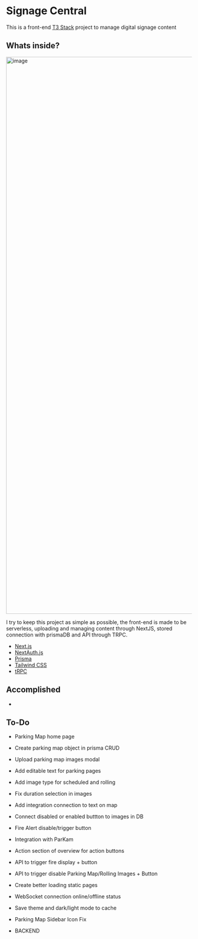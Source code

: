 # Signage Central

This is a front-end [T3 Stack](https://create.t3.gg/) project to manage digital signage content

## Whats inside?

<img width="1511" alt="image" src="https://github.com/finnmo/SignageCentral/assets/36843514/a13a13ec-b987-4144-aadb-252439e3fa50">


I try to keep this project as simple as possible, the front-end is made to be serverless, uploading and managing content through NextJS, stored connection with prismaDB and API through TRPC.

- [Next.js](https://nextjs.org)
- [NextAuth.js](https://next-auth.js.org)
- [Prisma](https://prisma.io)
- [Tailwind CSS](https://tailwindcss.com)
- [tRPC](https://trpc.io)

## Accomplished
- 



## To-Do
- Parking Map home page 
- Create parking map object in prisma CRUD
- Upload parking map images modal
- Add editable text for parking pages
- Add image type for scheduled and rolling
- Fix duration selection in images
- Add integration connection to text on map
- Connect disabled or enabled buttton to images in DB
- Fire Alert disable/trigger button
- Integration with ParKam
- Action section of overview for action buttons 
- API to trigger fire display + button
- API to trigger disable Parking Map/Rolling Images + Button
- Create better loading static pages
- WebSocket connection online/offline status
- Save theme and dark/light mode to cache
- Parking Map Sidebar Icon Fix


- BACKEND
